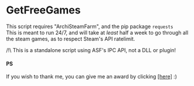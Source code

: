 
# GetFreeGames
This script requires "ArchiSteamFarm", and the pip package `requests`  
This is meant to run 24/7, and will take at *least* half a week to go through all the steam games, as to respect Steam's API ratelimit.

/!\ This is a standalone script using ASF's IPC API, not a DLL or plugin!


#### PS
If you wish to thank me, you can give me an award by clicking [\[here\]](https://steamcommunity.com/sharedfiles/filedetails/?id=2156064712) :)
